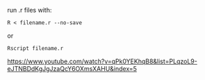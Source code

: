 run .r files with:

```
R < filename.r --no-save
```

or

```
Rscript filename.r
```

https://www.youtube.com/watch?v=qPk0YEKhqB8&list=PLqzoL9-eJTNBDdKgJgJzaQcY6OXmsXAHU&index=5